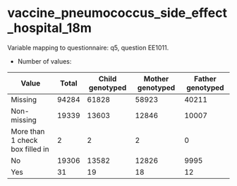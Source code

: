 # vaccine_pneumococcus_side_effect_hospital_18m
Variable mapping to questionnaire: q5, question EE1011.
- Number of values:

| Value | Total | Child genotyped | Mother genotyped | Father genotyped |
| ----- | ----- | --------------- | ---------------- | ---------------- |
| Missing | 94284 | 61828 | 58923 | 40211 |
| Non-missing | 19339 | 13603 | 12846 | 10007 |
| More than 1 check box filled in | 2 | 2 | 2 |0 |
| No | 19306 | 13582 | 12826 |9995 |
| Yes | 31 | 19 | 18 |12 |



